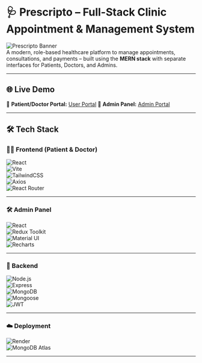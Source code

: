 # 🩺 Prescripto – Full-Stack Clinic Appointment & Management System

![Prescripto Banner](https://img.shields.io/badge/Built%20With-MERN-blueviolet?style=for-the-badge)  
A modern, role-based healthcare platform to manage appointments, consultations, and payments – built using the **MERN stack** with separate interfaces for Patients, Doctors, and Admins.

---

## 🌐 Live Demo

🔗 **Patient/Doctor Portal:** [User Portal](https://prescripto-frontend-es6c.onrender.com) 
🔗 **Admin Panel:** [Admin Portal](https://prescripto-admin-gdmq.onrender.com)

---

## 🛠️ Tech Stack

### 🧑‍💻 Frontend (Patient & Doctor)

![React](https://img.shields.io/badge/-React-61DAFB?style=for-the-badge&logo=react)  
![Vite](https://img.shields.io/badge/-Vite-646CFF?style=for-the-badge&logo=vite&logoColor=white)  
![TailwindCSS](https://img.shields.io/badge/-TailwindCSS-38B2AC?style=for-the-badge&logo=tailwind-css&logoColor=white)  
![Axios](https://img.shields.io/badge/-Axios-5A29E4?style=for-the-badge&logo=axios&logoColor=white)  
![React Router](https://img.shields.io/badge/-React%20Router-CA4245?style=for-the-badge&logo=react-router&logoColor=white)

---

### 🛠️ Admin Panel

![React](https://img.shields.io/badge/-React-61DAFB?style=for-the-badge&logo=react)  
![Redux Toolkit](https://img.shields.io/badge/-Redux%20Toolkit-764ABC?style=for-the-badge&logo=redux&logoColor=white)  
![Material UI](https://img.shields.io/badge/-MUI-007FFF?style=for-the-badge&logo=mui&logoColor=white)  
![Recharts](https://img.shields.io/badge/-Recharts-FF4444?style=for-the-badge&logo=recharts&logoColor=white)

---

### 🧠 Backend

![Node.js](https://img.shields.io/badge/-Node.js-339933?style=for-the-badge&logo=node.js&logoColor=white)  
![Express](https://img.shields.io/badge/-Express.js-000000?style=for-the-badge&logo=express&logoColor=white)  
![MongoDB](https://img.shields.io/badge/-MongoDB-47A248?style=for-the-badge&logo=mongodb&logoColor=white)  
![Mongoose](https://img.shields.io/badge/-Mongoose-800000?style=for-the-badge)  
![JWT](https://img.shields.io/badge/-JWT-black?style=for-the-badge&logo=jsonwebtokens&logoColor=white)

---

### ☁️ Deployment

![Render](https://img.shields.io/badge/-Render-46E3B7?style=for-the-badge&logo=render&logoColor=black)  
![MongoDB Atlas](https://img.shields.io/badge/-MongoDB%20Atlas-4DB33D?style=for-the-badge&logo=mongodb&logoColor=white)


---






